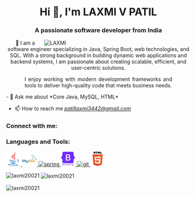 <h1 align="center">Hi 👋, I'm LAXMI V PATIL</h1>
<h3 align="center">A passionate software developer from India</h3>
<img align="right"alt="LAXMI"width="400"src="https://i.pinimg.com/originals/81/17/8b/81178b47a8598f0c81c4799f2cdd4057.gif">

<div align="center">
    <p style="text-align: center;">
        🌱 I am a software engineer specializing in Java, Spring Boot, web technologies, and SQL.
        With a strong background in building dynamic web applications and backend systems,
        I am passionate about creating scalable, efficient, and user-centric solutions.
    </p>
    <p style="text-align: justify; width: 80%;">
        I enjoy working with modern development frameworks and tools to deliver high-quality
        code that meets business needs.
    </p>
</div>
- 💬 Ask me about *Core Java, MySQL, HTML*

- 📫 How to reach me *patillaxmi3442@gmail.com*


<h3 align="left">Connect with me:</h3>
<p align="left">
</p>

<h3 align="left">Languages and Tools:</h3>
<p align="left">  <a href="https://www.java.com" target="_blank" rel="noreferrer"> 
 <img src="https://raw.githubusercontent.com/devicons/devicon/master/icons/java/java-original.svg" alt="java"
 width="40" height="40"/> </a> <a href="https://www.mysql.com/" target="_blank" rel="noreferrer"> 
 <img src="https://raw.githubusercontent.com/devicons/devicon/master/icons/mysql/mysql-original-wordmark.svg" 
 alt="mysql" width="40" height="40"/> </a> <a href="https://spring.io/" target="_blank" rel="noreferrer"> 
 <img src="https://www.vectorlogo.zone/logos/springio/springio-icon.svg" alt="spring" width="40" height="40"/> </a><a href="https://getbootstrap.com" target="_blank" rel="noreferrer"> 
<img src="https://raw.githubusercontent.com/devicons/devicon/master/icons/bootstrap/bootstrap-plain-wordmark.svg"
 alt="bootstrap" width="40" height="40"/> </a> <a href="https://git-scm.com/" target="_blank" rel="noreferrer"> 
 <img src="https://www.vectorlogo.zone/logos/git-scm/git-scm-icon.svg" alt="git" width="40" height="40"/> 
 </a> <a href="https://www.w3.org/html/" target="_blank" rel="noreferrer"> 
 <img src="https://raw.githubusercontent.com/devicons/devicon/master/icons/html5/html5-original-wordmark.svg" 
 alt="html5" width="40" height="40"/> </a> </p>

<p><img align="left" src="https://github-readme-stats.vercel.app/api/top-langs?username=laxmi20021&show_icons=true&locale=en&layout=compact" alt="laxmi20021" /></p>

<p>&nbsp;<img align="center" src="https://github-readme-stats.vercel.app/api?username=laxmi20021&show_icons=true&locale=en" alt="laxmi20021" /></p>

<p><img align="center" src="https://github-readme-streak-stats.herokuapp.com/?user=laxmi20021&" alt="laxmi20021" /></p>

